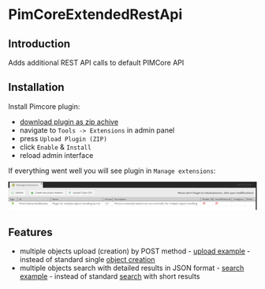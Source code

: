 # PimCoreExtendedRestApi

## Introduction ##
Adds additional REST API calls to default PIMCore API

## Installation ##

Install Pimcore plugin:
  * [download plugin as zip achive](https://github.com/DruGento/PimCoreExtendedRestApi/archive/master.zip)
  * navigate to `Tools -> Extensions` in admin panel
  * press `Upload Plugin (ZIP)`
  * click `Enable` & `Install`
  * reload admin interface

If everything went well you will see plugin in `Manage extensions`:

![Pimcore manage extensions](docs/images/Pimcore%20mange%20extensions.png)

## Features ##

*   multiple objects upload (creation) by POST method - [upload example](docs/example/upload.md) - instead of standard single [object creation](https://pimcore.com/docs/4.6.x/Development_Documentation/Web_Services/index.html#page_Create-a-new-Object)
*   multiple objects search with detailed results in JSON format - [search example](docs/example/search.md) - instead of standard [search](https://pimcore.com/docs/4.6.x/Development_Documentation/Web_Services/index.html#page_Search-Objects) with short results 
